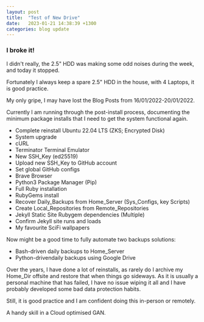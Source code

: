 ```yaml
---
layout: post
title:  "Test of New Drive"
date:   2023-01-21 14:38:39 +1300
categories: blog update
---
```

### I broke it!

I didn't really, the 2.5" HDD was making some odd noises during the week, and today it stopped.

Fortunately I always keep a spare 2.5" HDD in the house, with 4 Laptops, it is good practice.

My only gripe, I may have lost the Blog Posts from 16/01/2022-20/01/2022.

Currently I am running through the post-install process, documenting the minimum package installs that I need to get the system functional again.

  - Complete reinstall Ubuntu 22.04 LTS (ZKS; Encrypted Disk)
  - System upgrade
  - cURL
  - Terminator Terminal Emulator
  - New SSH_Key (ed25519)
  - Upload new SSH_Key to GitHub account
  - Set global GitHub configs
  - Brave Browser
  - Python3 Package Manager (Pip)
  - Full Ruby installation
  - RubyGems install
  - Recover Daily_Backups from Home_Server (Sys_Configs, key Scripts)
  - Create Local_Repositories from Remote_Repositories
  - Jekyll Static Site Rubygem dependencies (Multiple)
  - Confirm Jekyll site runs and loads
  - My favourite SciFi wallpapers

Now might be a good time to fully automate two backups solutions:
  - Bash-driven daily backups to Home_Server
  - Python-drivendaily backups using Google Drive

Over the years, I have done a lot of reinstalls, as rarely do I archive my Home_Dir offsite and restore that when things go sideways. As it is usually a personal machine that has failed, I have no issue wiping it all and I have probably developed some bad data protection habits.

Still, it is good practice and I am confident doing this in-person or remotely.

A handy skill in a Cloud optimised GAN.

